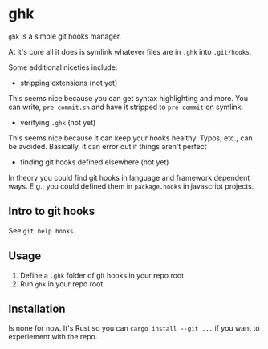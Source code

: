 # ghk

`ghk` is a simple git hooks manager.

At it's core all it does is symlink whatever files are in `.ghk` into
`.git/hooks`.

Some additional niceties include:

- stripping extensions (not yet)

This seems nice because you can get syntax highlighting and more. You can write,
`pre-commit.sh` and have it stripped to `pre-commit` on symlink.

- verifying `.ghk` (not yet)

This seems nice because it can keep your hooks healthy. Typos, etc., can be
avoided. Basically, it can error out if things aren't perfect

- finding git hooks defined elsewhere (not yet)

In theory you could find git hooks in language and framework dependent ways.
E.g., you could defined them in `package.hooks` in javascript projects.

## Intro to git hooks

See `git help hooks`.

## Usage

1. Define a `.ghk` folder of git hooks in your repo root
1. Run `ghk` in your repo root

## Installation

Is none for now. It's Rust so you can `cargo install --git ...` if you want to
experiement with the repo.
